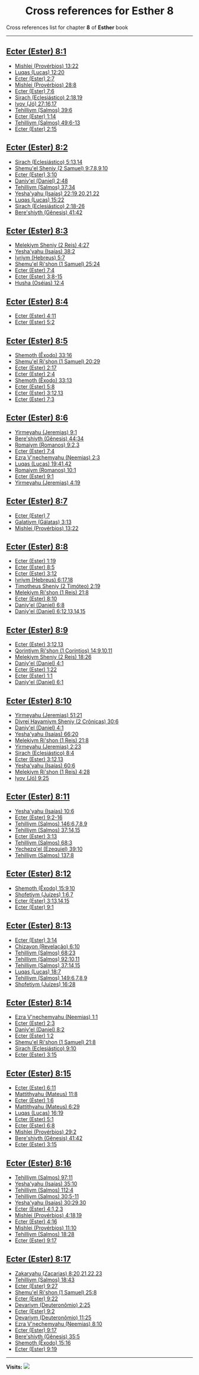 <div align="center">

# Cross references for **Esther 8**
</div>

Cross references list for chapter **8** of **Esther** book

---

<h2 id="1"><a href="https://bible.ozzuu.com/pt_yah/Est/8#1" target="_blank">Ecter (Ester) 8:1</a></h2>

- [Mishlei (Provérbios) 13:22](https://bible.ozzuu.com/pt_yah/Pro/13#22)
- [Luqas (Lucas) 12:20](https://bible.ozzuu.com/pt_yah/Luk/12#20)
- [Ecter (Ester) 2:7](https://bible.ozzuu.com/pt_yah/Est/2#7)
- [Mishlei (Provérbios) 28:8](https://bible.ozzuu.com/pt_yah/Pro/28#8)
- [Ecter (Ester) 7:6](https://bible.ozzuu.com/pt_yah/Est/7#6)
- [Sirach (Eclesiástico) 2:18,19](https://bible.ozzuu.com/pt_yah/Sir/2#18)
- [Iyov (Jó) 27:16,17](https://bible.ozzuu.com/pt_yah/Job/27#16)
- [Tehilliym (Salmos) 39:6](https://bible.ozzuu.com/pt_yah/Psa/39#6)
- [Ecter (Ester) 1:14](https://bible.ozzuu.com/pt_yah/Est/1#14)
- [Tehilliym (Salmos) 49:6-13](https://bible.ozzuu.com/pt_yah/Psa/49#6)
- [Ecter (Ester) 2:15](https://bible.ozzuu.com/pt_yah/Est/2#15)
<h2 id="2"><a href="https://bible.ozzuu.com/pt_yah/Est/8#2" target="_blank">Ecter (Ester) 8:2</a></h2>

- [Sirach (Eclesiástico) 5:13,14](https://bible.ozzuu.com/pt_yah/Sir/5#13)
- [Shemu'el Sheniy (2 Samuel) 9:7,8,9,10](https://bible.ozzuu.com/pt_yah/2Sm/9#7)
- [Ecter (Ester) 3:10](https://bible.ozzuu.com/pt_yah/Est/3#10)
- [Daniy'el (Daniel) 2:48](https://bible.ozzuu.com/pt_yah/Dan/2#48)
- [Tehilliym (Salmos) 37:34](https://bible.ozzuu.com/pt_yah/Psa/37#34)
- [Yesha'yahu (Isaías) 22:19,20,21,22](https://bible.ozzuu.com/pt_yah/Isa/22#19)
- [Luqas (Lucas) 15:22](https://bible.ozzuu.com/pt_yah/Luk/15#22)
- [Sirach (Eclesiástico) 2:18-26](https://bible.ozzuu.com/pt_yah/Sir/2#18)
- [Bere'shiyth (Gênesis) 41:42](https://bible.ozzuu.com/pt_yah/Gen/41#42)
<h2 id="3"><a href="https://bible.ozzuu.com/pt_yah/Est/8#3" target="_blank">Ecter (Ester) 8:3</a></h2>

- [Melekiym Sheniy (2 Reis) 4:27](https://bible.ozzuu.com/pt_yah/2Ki/4#27)
- [Yesha'yahu (Isaías) 38:2](https://bible.ozzuu.com/pt_yah/Isa/38#2)
- [Ivriym (Hebreus) 5:7](https://bible.ozzuu.com/pt_yah/Heb/5#7)
- [Shemu'el Ri'shon (1 Samuel) 25:24](https://bible.ozzuu.com/pt_yah/1Sm/25#24)
- [Ecter (Ester) 7:4](https://bible.ozzuu.com/pt_yah/Est/7#4)
- [Ecter (Ester) 3:8-15](https://bible.ozzuu.com/pt_yah/Est/3#8)
- [Husha (Oséias) 12:4](https://bible.ozzuu.com/pt_yah/Hos/12#4)
<h2 id="4"><a href="https://bible.ozzuu.com/pt_yah/Est/8#4" target="_blank">Ecter (Ester) 8:4</a></h2>

- [Ecter (Ester) 4:11](https://bible.ozzuu.com/pt_yah/Est/4#11)
- [Ecter (Ester) 5:2](https://bible.ozzuu.com/pt_yah/Est/5#2)
<h2 id="5"><a href="https://bible.ozzuu.com/pt_yah/Est/8#5" target="_blank">Ecter (Ester) 8:5</a></h2>

- [Shemoth (Êxodo) 33:16](https://bible.ozzuu.com/pt_yah/Exo/33#16)
- [Shemu'el Ri'shon (1 Samuel) 20:29](https://bible.ozzuu.com/pt_yah/1Sm/20#29)
- [Ecter (Ester) 2:17](https://bible.ozzuu.com/pt_yah/Est/2#17)
- [Ecter (Ester) 2:4](https://bible.ozzuu.com/pt_yah/Est/2#4)
- [Shemoth (Êxodo) 33:13](https://bible.ozzuu.com/pt_yah/Exo/33#13)
- [Ecter (Ester) 5:8](https://bible.ozzuu.com/pt_yah/Est/5#8)
- [Ecter (Ester) 3:12,13](https://bible.ozzuu.com/pt_yah/Est/3#12)
- [Ecter (Ester) 7:3](https://bible.ozzuu.com/pt_yah/Est/7#3)
<h2 id="6"><a href="https://bible.ozzuu.com/pt_yah/Est/8#6" target="_blank">Ecter (Ester) 8:6</a></h2>

- [Yirmeyahu (Jeremias) 9:1](https://bible.ozzuu.com/pt_yah/Jer/9#1)
- [Bere'shiyth (Gênesis) 44:34](https://bible.ozzuu.com/pt_yah/Gen/44#34)
- [Romaiym (Romanos) 9:2,3](https://bible.ozzuu.com/pt_yah/Rom/9#2)
- [Ecter (Ester) 7:4](https://bible.ozzuu.com/pt_yah/Est/7#4)
- [Ezra V'nechemyahu (Neemias) 2:3](https://bible.ozzuu.com/pt_yah/Neh/2#3)
- [Luqas (Lucas) 19:41,42](https://bible.ozzuu.com/pt_yah/Luk/19#41)
- [Romaiym (Romanos) 10:1](https://bible.ozzuu.com/pt_yah/Rom/10#1)
- [Ecter (Ester) 9:1](https://bible.ozzuu.com/pt_yah/Est/9#1)
- [Yirmeyahu (Jeremias) 4:19](https://bible.ozzuu.com/pt_yah/Jer/4#19)
<h2 id="7"><a href="https://bible.ozzuu.com/pt_yah/Est/8#7" target="_blank">Ecter (Ester) 8:7</a></h2>

- [Ecter (Ester) 7](https://bible.ozzuu.com/pt_yah/Est/7)
- [Galatiym (Gálatas) 3:13](https://bible.ozzuu.com/pt_yah/Gal/3#13)
- [Mishlei (Provérbios) 13:22](https://bible.ozzuu.com/pt_yah/Pro/13#22)
<h2 id="8"><a href="https://bible.ozzuu.com/pt_yah/Est/8#8" target="_blank">Ecter (Ester) 8:8</a></h2>

- [Ecter (Ester) 1:19](https://bible.ozzuu.com/pt_yah/Est/1#19)
- [Ecter (Ester) 8:5](https://bible.ozzuu.com/pt_yah/Est/8#5)
- [Ecter (Ester) 3:12](https://bible.ozzuu.com/pt_yah/Est/3#12)
- [Ivriym (Hebreus) 6:17,18](https://bible.ozzuu.com/pt_yah/Heb/6#17)
- [Timotheus Sheniy (2 Timóteo) 2:19](https://bible.ozzuu.com/pt_yah/2Ti/2#19)
- [Melekiym Ri'shon (1 Reis) 21:8](https://bible.ozzuu.com/pt_yah/1Ki/21#8)
- [Ecter (Ester) 8:10](https://bible.ozzuu.com/pt_yah/Est/8#10)
- [Daniy'el (Daniel) 6:8](https://bible.ozzuu.com/pt_yah/Dan/6#8)
- [Daniy'el (Daniel) 6:12,13,14,15](https://bible.ozzuu.com/pt_yah/Dan/6#12)
<h2 id="9"><a href="https://bible.ozzuu.com/pt_yah/Est/8#9" target="_blank">Ecter (Ester) 8:9</a></h2>

- [Ecter (Ester) 3:12,13](https://bible.ozzuu.com/pt_yah/Est/3#12)
- [Qorintiym Ri'shon (1 Coríntios) 14:9,10,11](https://bible.ozzuu.com/pt_yah/1Co/14#9)
- [Melekiym Sheniy (2 Reis) 18:26](https://bible.ozzuu.com/pt_yah/2Ki/18#26)
- [Daniy'el (Daniel) 4:1](https://bible.ozzuu.com/pt_yah/Dan/4#1)
- [Ecter (Ester) 1:22](https://bible.ozzuu.com/pt_yah/Est/1#22)
- [Ecter (Ester) 1:1](https://bible.ozzuu.com/pt_yah/Est/1#1)
- [Daniy'el (Daniel) 6:1](https://bible.ozzuu.com/pt_yah/Dan/6#1)
<h2 id="10"><a href="https://bible.ozzuu.com/pt_yah/Est/8#10" target="_blank">Ecter (Ester) 8:10</a></h2>

- [Yirmeyahu (Jeremias) 51:21](https://bible.ozzuu.com/pt_yah/Jer/51#21)
- [Divrei Hayamiym Sheniy (2 Crônicas) 30:6](https://bible.ozzuu.com/pt_yah/2Ch/30#6)
- [Daniy'el (Daniel) 4:1](https://bible.ozzuu.com/pt_yah/Dan/4#1)
- [Yesha'yahu (Isaías) 66:20](https://bible.ozzuu.com/pt_yah/Isa/66#20)
- [Melekiym Ri'shon (1 Reis) 21:8](https://bible.ozzuu.com/pt_yah/1Ki/21#8)
- [Yirmeyahu (Jeremias) 2:23](https://bible.ozzuu.com/pt_yah/Jer/2#23)
- [Sirach (Eclesiástico) 8:4](https://bible.ozzuu.com/pt_yah/Sir/8#4)
- [Ecter (Ester) 3:12,13](https://bible.ozzuu.com/pt_yah/Est/3#12)
- [Yesha'yahu (Isaías) 60:6](https://bible.ozzuu.com/pt_yah/Isa/60#6)
- [Melekiym Ri'shon (1 Reis) 4:28](https://bible.ozzuu.com/pt_yah/1Ki/4#28)
- [Iyov (Jó) 9:25](https://bible.ozzuu.com/pt_yah/Job/9#25)
<h2 id="11"><a href="https://bible.ozzuu.com/pt_yah/Est/8#11" target="_blank">Ecter (Ester) 8:11</a></h2>

- [Yesha'yahu (Isaías) 10:6](https://bible.ozzuu.com/pt_yah/Isa/10#6)
- [Ecter (Ester) 9:2-16](https://bible.ozzuu.com/pt_yah/Est/9#2)
- [Tehilliym (Salmos) 146:6,7,8,9](https://bible.ozzuu.com/pt_yah/Psa/146#6)
- [Tehilliym (Salmos) 37:14,15](https://bible.ozzuu.com/pt_yah/Psa/37#14)
- [Ecter (Ester) 3:13](https://bible.ozzuu.com/pt_yah/Est/3#13)
- [Tehilliym (Salmos) 68:3](https://bible.ozzuu.com/pt_yah/Psa/68#3)
- [Yechezq'el (Ezequiel) 39:10](https://bible.ozzuu.com/pt_yah/Eze/39#10)
- [Tehilliym (Salmos) 137:8](https://bible.ozzuu.com/pt_yah/Psa/137#8)
<h2 id="12"><a href="https://bible.ozzuu.com/pt_yah/Est/8#12" target="_blank">Ecter (Ester) 8:12</a></h2>

- [Shemoth (Êxodo) 15:9,10](https://bible.ozzuu.com/pt_yah/Exo/15#9)
- [Shofetiym (Juízes) 1:6,7](https://bible.ozzuu.com/pt_yah/Jdg/1#6)
- [Ecter (Ester) 3:13,14,15](https://bible.ozzuu.com/pt_yah/Est/3#13)
- [Ecter (Ester) 9:1](https://bible.ozzuu.com/pt_yah/Est/9#1)
<h2 id="13"><a href="https://bible.ozzuu.com/pt_yah/Est/8#13" target="_blank">Ecter (Ester) 8:13</a></h2>

- [Ecter (Ester) 3:14](https://bible.ozzuu.com/pt_yah/Est/3#14)
- [Chizayon (Revelação) 6:10](https://bible.ozzuu.com/pt_yah/Rev/6#10)
- [Tehilliym (Salmos) 68:23](https://bible.ozzuu.com/pt_yah/Psa/68#23)
- [Tehilliym (Salmos) 92:10,11](https://bible.ozzuu.com/pt_yah/Psa/92#10)
- [Tehilliym (Salmos) 37:14,15](https://bible.ozzuu.com/pt_yah/Psa/37#14)
- [Luqas (Lucas) 18:7](https://bible.ozzuu.com/pt_yah/Luk/18#7)
- [Tehilliym (Salmos) 149:6,7,8,9](https://bible.ozzuu.com/pt_yah/Psa/149#6)
- [Shofetiym (Juízes) 16:28](https://bible.ozzuu.com/pt_yah/Jdg/16#28)
<h2 id="14"><a href="https://bible.ozzuu.com/pt_yah/Est/8#14" target="_blank">Ecter (Ester) 8:14</a></h2>

- [Ezra V'nechemyahu (Neemias) 1:1](https://bible.ozzuu.com/pt_yah/Neh/1#1)
- [Ecter (Ester) 2:3](https://bible.ozzuu.com/pt_yah/Est/2#3)
- [Daniy'el (Daniel) 8:2](https://bible.ozzuu.com/pt_yah/Dan/8#2)
- [Ecter (Ester) 1:2](https://bible.ozzuu.com/pt_yah/Est/1#2)
- [Shemu'el Ri'shon (1 Samuel) 21:8](https://bible.ozzuu.com/pt_yah/1Sm/21#8)
- [Sirach (Eclesiástico) 9:10](https://bible.ozzuu.com/pt_yah/Sir/9#10)
- [Ecter (Ester) 3:15](https://bible.ozzuu.com/pt_yah/Est/3#15)
<h2 id="15"><a href="https://bible.ozzuu.com/pt_yah/Est/8#15" target="_blank">Ecter (Ester) 8:15</a></h2>

- [Ecter (Ester) 6:11](https://bible.ozzuu.com/pt_yah/Est/6#11)
- [Mattithyahu (Mateus) 11:8](https://bible.ozzuu.com/pt_yah/Mat/11#8)
- [Ecter (Ester) 1:6](https://bible.ozzuu.com/pt_yah/Est/1#6)
- [Mattithyahu (Mateus) 6:29](https://bible.ozzuu.com/pt_yah/Mat/6#29)
- [Luqas (Lucas) 16:19](https://bible.ozzuu.com/pt_yah/Luk/16#19)
- [Ecter (Ester) 5:1](https://bible.ozzuu.com/pt_yah/Est/5#1)
- [Ecter (Ester) 6:8](https://bible.ozzuu.com/pt_yah/Est/6#8)
- [Mishlei (Provérbios) 29:2](https://bible.ozzuu.com/pt_yah/Pro/29#2)
- [Bere'shiyth (Gênesis) 41:42](https://bible.ozzuu.com/pt_yah/Gen/41#42)
- [Ecter (Ester) 3:15](https://bible.ozzuu.com/pt_yah/Est/3#15)
<h2 id="16"><a href="https://bible.ozzuu.com/pt_yah/Est/8#16" target="_blank">Ecter (Ester) 8:16</a></h2>

- [Tehilliym (Salmos) 97:11](https://bible.ozzuu.com/pt_yah/Psa/97#11)
- [Yesha'yahu (Isaías) 35:10](https://bible.ozzuu.com/pt_yah/Isa/35#10)
- [Tehilliym (Salmos) 112:4](https://bible.ozzuu.com/pt_yah/Psa/112#4)
- [Tehilliym (Salmos) 30:5-11](https://bible.ozzuu.com/pt_yah/Psa/30#5)
- [Yesha'yahu (Isaías) 30:29,30](https://bible.ozzuu.com/pt_yah/Isa/30#29)
- [Ecter (Ester) 4:1,2,3](https://bible.ozzuu.com/pt_yah/Est/4#1)
- [Mishlei (Provérbios) 4:18,19](https://bible.ozzuu.com/pt_yah/Pro/4#18)
- [Ecter (Ester) 4:16](https://bible.ozzuu.com/pt_yah/Est/4#16)
- [Mishlei (Provérbios) 11:10](https://bible.ozzuu.com/pt_yah/Pro/11#10)
- [Tehilliym (Salmos) 18:28](https://bible.ozzuu.com/pt_yah/Psa/18#28)
- [Ecter (Ester) 9:17](https://bible.ozzuu.com/pt_yah/Est/9#17)
<h2 id="17"><a href="https://bible.ozzuu.com/pt_yah/Est/8#17" target="_blank">Ecter (Ester) 8:17</a></h2>

- [Zakaryahu (Zacarias) 8:20,21,22,23](https://bible.ozzuu.com/pt_yah/Zec/8#20)
- [Tehilliym (Salmos) 18:43](https://bible.ozzuu.com/pt_yah/Psa/18#43)
- [Ecter (Ester) 9:27](https://bible.ozzuu.com/pt_yah/Est/9#27)
- [Shemu'el Ri'shon (1 Samuel) 25:8](https://bible.ozzuu.com/pt_yah/1Sm/25#8)
- [Ecter (Ester) 9:22](https://bible.ozzuu.com/pt_yah/Est/9#22)
- [Devariym (Deuteronômio) 2:25](https://bible.ozzuu.com/pt_yah/Deu/2#25)
- [Ecter (Ester) 9:2](https://bible.ozzuu.com/pt_yah/Est/9#2)
- [Devariym (Deuteronômio) 11:25](https://bible.ozzuu.com/pt_yah/Deu/11#25)
- [Ezra V'nechemyahu (Neemias) 8:10](https://bible.ozzuu.com/pt_yah/Neh/8#10)
- [Ecter (Ester) 9:17](https://bible.ozzuu.com/pt_yah/Est/9#17)
- [Bere'shiyth (Gênesis) 35:5](https://bible.ozzuu.com/pt_yah/Gen/35#5)
- [Shemoth (Êxodo) 15:16](https://bible.ozzuu.com/pt_yah/Exo/15#16)
- [Ecter (Ester) 9:19](https://bible.ozzuu.com/pt_yah/Est/9#19)


---

**Visits:**
![](https://profile-counter.glitch.me/visitCounter_crossrefs43/count.svg)
